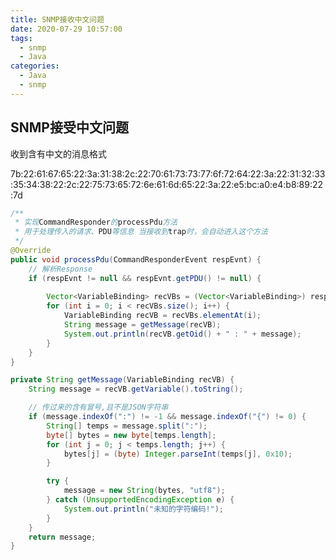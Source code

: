 ```yaml
---
title: SNMP接收中文问题
date: 2020-07-29 10:57:00
tags: 
  - snmp
  - Java
categories: 
  - Java
  - snmp
---
```




## SNMP接受中文问题

收到含有中文的消息格式

7b:22:61:67:65:22:3a:31:38:2c:22:70:61:73:73:77:6f:72:64:22:3a:22:31:32:33:35:34:38:22:2c:22:75:73:65:72:6e:61:6d:65:22:3a:22:e5:bc:a0:e4:b8:89:22:7d



```java
/**
 * 实现CommandResponder的processPdu方法
 * 用于处理传入的请求、PDU等信息 当接收到trap时，会自动进入这个方法
 */
@Override
public void processPdu(CommandResponderEvent respEvnt) {
    // 解析Response
    if (respEvnt != null && respEvnt.getPDU() != null) {
      
        Vector<VariableBinding> recVBs = (Vector<VariableBinding>) respEvnt.getPDU().getVariableBindings();
        for (int i = 0; i < recVBs.size(); i++) {
            VariableBinding recVB = recVBs.elementAt(i);
            String message = getMessage(recVB);
            System.out.println(recVB.getOid() + " : " + message);
        }
    }
}
```

```java
private String getMessage(VariableBinding recVB) {
    String message = recVB.getVariable().toString();

    // 传过来的含有冒号,且不是JSON字符串
    if (message.indexOf(":") != -1 && message.indexOf("{") != 0) {
        String[] temps = message.split(":");
        byte[] bytes = new byte[temps.length];
        for (int j = 0; j < temps.length; j++) {
            bytes[j] = (byte) Integer.parseInt(temps[j], 0x10);
        }

        try {
            message = new String(bytes, "utf8");
        } catch (UnsupportedEncodingException e) {
            System.out.println("未知的字符编码!");
        }
    }
    return message;
}
```

